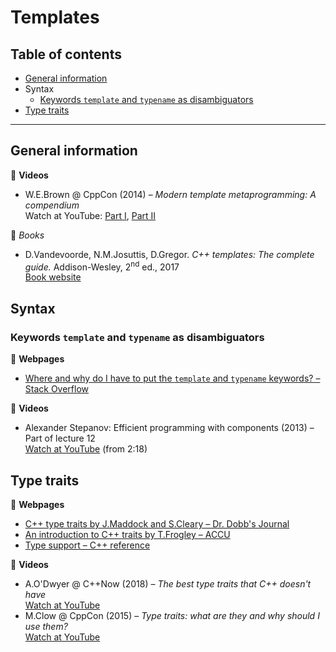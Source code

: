 # Templates

## Table of contents

* [General information](#general-information)
* Syntax
	* [Keywords `template` and `typename` as disambiguators](#keywords-template-and-typename-as-disambiguators)
* [Type traits](#type-traits)

---

## General information

:movie_camera: **Videos**

* W.E.Brown @ CppCon (2014) &ndash; *Modern template metaprogramming: A compendium*\
Watch at YouTube: [Part I](https://www.youtube.com/watch?v=Am2is2QCvxY), [Part II](https://www.youtube.com/watch?v=a0FliKwcwXE)

:book: *Books*

* D.Vandevoorde, N.M.Josuttis, D.Gregor. *C++ templates: The complete guide.* Addison-Wesley, 2<sup>nd</sup> ed., 2017\
[Book website](http://www.tmplbook.com/)

## Syntax

### Keywords `template` and `typename` as disambiguators

:link: **Webpages**

* [Where and why do I have to put the `template` and `typename` keywords? &ndash; Stack Overflow](https://stackoverflow.com/a/613132/1625187)

:movie_camera: **Videos**

* Alexander Stepanov: Efficient programming with components (2013) &ndash; Part of lecture 12\
[Watch at YouTube](https://www.youtube.com/watch?v=revYKQKg-eo&t=138) (from 2:18)


## Type traits

:link: **Webpages**

* [C++ type traits by J.Maddock and S.Cleary &ndash; Dr. Dobb's Journal](http://www.drdobbs.com/cpp/c-type-traits/184404270)
* [An introduction to C++ traits by T.Frogley &ndash; ACCU](https://accu.org/index.php/journals/442)
* [Type support &ndash; C++ reference](https://en.cppreference.com/w/cpp/types)

:movie_camera: **Videos**

* A.O'Dwyer @ C++Now (2018) &ndash; *The best type traits that C++ doesn't have*\
[Watch at YouTube](https://www.youtube.com/watch?v=MWBfmmg8-Yo)
* M.Clow @ CppCon (2015) &ndash; *Type traits: what are they and why should I use them?*\
[Watch at YouTube](https://www.youtube.com/watch?v=VvbTP_k_Df4)


<!--

https://stackoverflow.com/questions/7255281/necessity-of-forward-declaring-template-functions

-->
